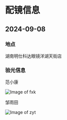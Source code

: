# 配镜信息

## 2024-09-08

### 地点

湖南明仕科达眼镜洋湖天街店

### 验光信息

范小康

![Image of fxk](https://xkfan.github.io/images/eye-glasses-info/2024-09/eye-info-fxk.jpg)


邹雨田

![Image of zyt](https://xkfan.github.io/images/eye-glasses-info/2024-09/eye-info-zyt.jpg)

